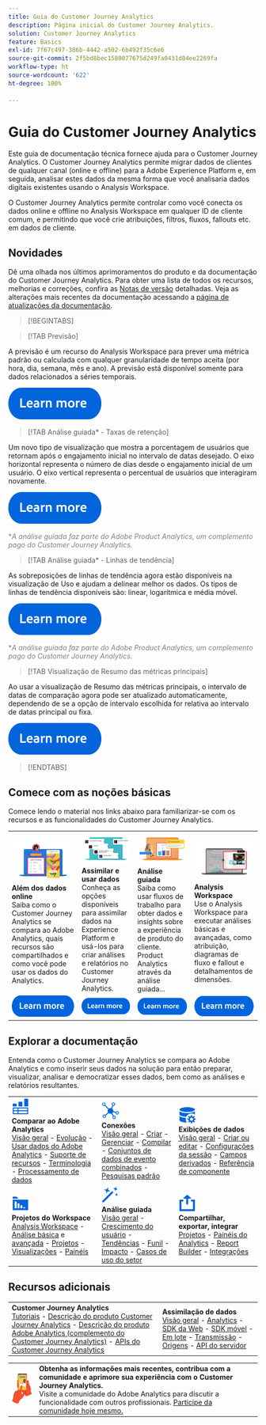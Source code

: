 ```yaml
---
title: Guia do Customer Journey Analytics
description: Página inicial do Customer Journey Analytics.
solution: Customer Journey Analytics
feature: Basics
exl-id: 7f67c497-386b-4442-a502-6b492f35c6e6
source-git-commit: 2f5bd8bec1580077675d249fa0431d84ee2269fa
workflow-type: ht
source-wordcount: '622'
ht-degree: 100%

---
```


# Guia do Customer Journey Analytics

Este guia de documentação técnica fornece ajuda para o Customer Journey Analytics. O Customer Journey Analytics permite migrar dados de clientes de qualquer canal (online e offline) para a Adobe Experience Platform e, em seguida, analisar estes dados da mesma forma que você analisaria dados digitais existentes usando o Analysis Workspace.

O Customer Journey Analytics permite controlar como você conecta os dados online e offline no Analysis Workspace em qualquer ID de cliente comum, e permitindo que você crie atribuições, filtros, fluxos, fallouts etc. em dados de cliente.

## Novidades

Dê uma olhada nos últimos aprimoramentos do produto e da documentação do Customer Journey Analytics. Para obter uma lista de todos os recursos, melhorias e correções, confira as [Notas de versão](../release-notes/latest.md) detalhadas. Veja as alterações mais recentes da documentação acessando a [página de atualizações da documentação](../release-notes/doc-changes.md).

>[!BEGINTABS]

>[!TAB Previsão]

A previsão é um recurso do Analysis Workspace para prever uma métrica padrão ou calculada com qualquer granularidade de tempo aceita (por hora, dia, semana, mês e ano). A previsão está disponível somente para dados relacionados a séries temporais.

[![imagem](assets/learn-more-button.svg)](/help/analysis-workspace/c-forecast/forecasting.md)


>[!TAB Análise guiada* - Taxas de retenção]

Um novo tipo de visualização que mostra a porcentagem de usuários que retornam após o engajamento inicial no intervalo de datas desejado. O eixo horizontal representa o número de dias desde o engajamento inicial de um usuário. O eixo vertical representa o percentual de usuários que interagiram novamente.

[![imagem](assets/learn-more-button.svg)](/help/guided-analysis/types/retention-rates.md)

<span style="color:gray">*_A análise guiada faz parte do Adobe Product Analytics, um complemento pago do Customer Journey Analytics._</span>


>[!TAB Análise guiada* - Linhas de tendência]

As sobreposições de linhas de tendência agora estão disponíveis na visualização de Uso e ajudam a delinear melhor os dados. Os tipos de linhas de tendência disponíveis são: linear, logarítmica e média móvel.

[![imagem](assets/learn-more-button.svg)](/help/guided-analysis/types/usage.md)

<span style="color:gray">*_A análise guiada faz parte do Adobe Product Analytics, um complemento pago do Customer Journey Analytics._</span>


>[!TAB Visualização de Resumo das métricas principais]

Ao usar a visualização de Resumo das métricas principais, o intervalo de datas de comparação agora pode ser atualizado automaticamente, dependendo de se a opção de intervalo escolhida for relativa ao intervalo de datas principal ou fixa.

[![imagem](assets/learn-more-button.svg)](/help/analysis-workspace/visualizations/key-metric.md)

>[!ENDTABS]

## Comece com as noções básicas

Comece lendo o material nos links abaixo para familiarizar-se com os recursos e as funcionalidades do Customer Journey Analytics.

<table style="table-layout:fixed">
  <tr style="border: 0;">
    <td>
    <a href="/help/getting-started/aa-vs-cja/overview.md"><img src="./assets/aa-vs-cja.png"></a>
    <div><strong>Além dos dados online</strong><br/>Saiba como o Customer Journey Analytics se compara ao Adobe Analytics, quais recursos são compartilhados e como você pode usar os dados do Analytics.</div>
    </td>
    <td>
    <a href="/help/data-ingestion/data-ingestion.md"><img src="./assets/data-ingestion.png"></a>
    <div><strong>Assimilar e usar dados</strong><br/>Conheça as opções disponíveis para assimilar dados na Experience Platform e usá-los para criar análises e relatórios no Customer Journey Analytics.</div>
    </td>
    <td>
    <a href="/help/guided-analysis/overview.md"><img src="./assets/product-analytics.png"></a>
    <div><strong>Análise guiada</strong><br/>Saiba como usar fluxos de trabalho para obter dados e insights sobre a experiência de produto do cliente. Product Analytics através da análise guiada...
    </div>
    </td>
    <td>
    <a href="/help/analysis-workspace/home.md"><img src="./assets/workspace.png"></a>
    <div><strong>Analysis Workspace</strong><br/>Use o Analysis Workspace para executar análises básicas e avançadas, como atribuição, diagramas de fluxo e fallout e detalhamentos de dimensões.</div>
    </td>
  </tr>
  <tr style="border: 0;">
    <td align="center"><a href="/help/getting-started/aa-vs-cja/overview.md"><img src="./assets/learn-more-button.svg"></a></td>
    <td align="center"><a href="/help/data-ingestion/data-ingestion.md"><img src="./assets/learn-more-button.svg"></a></td>
    <td align="center"><a href="/help/guided-analysis/overview.md"><img src="./assets/learn-more-button.svg"></a></td>
    <td align="center"><a href="/help/analysis-workspace/home.md"><img src="./assets/learn-more-button.svg"></a></td>
    </tr>
</table>

## Explorar a documentação

Entenda como o Customer Journey Analytics se compara ao Adobe Analytics e como inserir seus dados na solução para então preparar, visualizar, analisar e democratizar esses dados, bem como as análises e relatórios resultantes.

<table style="table-layout:auto">
  <tr style="border: 0;">
    <td>
      <img src="./assets/analytics.svg" width="35px"><br/>
      <strong>Comparar ao Adobe Analytics</strong><br/><a href="/help/getting-started/aa-vs-cja/overview.md">Visão geral</a> - <a href="/help/getting-started/aa-to-cja.md">Evolução</a> - <a href="/help/getting-started/aa-vs-cja/aa-data-in-cja.md">Usar dados do Adobe Analytics</a> - <a href="/help/getting-started/aa-vs-cja/cja-aa.md">Suporte de recursos</a> - <a href="/help/getting-started/aa-vs-cja/terminology.md">Terminologia</a> - <a href="/help/getting-started/aa-vs-cja/data-processing-comparisons.md">Processamento de dados</a>
    </td>
    <td>
      <img src="./assets/connections.svg" width="35px"><br/>
      <strong>Conexões</strong><br/><a href="/help/connections/overview.md">Visão geral</a> - <a href="/help/connections/create-connection.md">Criar</a> - <a href="/help/connections/manage-connections.md">Gerenciar</a> - <a href="/help/stitching/overview.md">Compilar</a> - <a href="/help/connections/combined-dataset.md">Conjuntos de dados de evento combinados</a> - <a href="/help/connections/standard-lookups.md">Pesquisas padrão</a>
    </td>
     <td>
      <img src="./assets/dataviews.svg" width="35px"><br/>
      <strong>Exibições de dados</strong><br/><a href="/help/data-views/data-views.md">Visão geral</a> - <a href="/help/data-views/create-dataview.md">Criar ou editar</a> - <a href="/help/data-views/session-settings.md">Configurações da sessão</a> - <a href="/help/data-views/derived-fields/derived-fields.md">Campos derivados</a> - <a href="/help/data-views/component-reference.md">Referência de componente</a>
    </td>

</tr>
  <tr style="border: 0;">
    <td>
      <img src="./assets/workspace.svg" width="35px"><br/>
      <strong>Projetos do Workspace</strong><br/><a href="/help/analysis-workspace/home.md">Analysis Workspace</a> - <a href="/help/analysis-workspace/perform-basic-analysis.md">Análise básica</a> e <a href="/help/analysis-workspace/perform-adv-analysis.md">avançada</a> - <a href="/help/analysis-workspace/build-workspace-project/freeform-overview.md">Projetos</a> - <a href="/help/analysis-workspace/visualizations/freeform-analysis-visualizations.md">Visualizações</a> - <a href="/help/analysis-workspace/c-panels/freeform-panel.md">Painéis</a>
    </td>
    <td>
      <img src="./assets/guided-analysis.svg" width="35px"><br/>
      <strong>Análise guiada</strong><br/><a href="/help/guided-analysis/overview.md">Visão geral</a> - <a href="/help/guided-analysis/types/active.md">Crescimento do usuário</a> - <a href="/help/guided-analysis/types/usage.md">Tendências</a> - <a href="/help/guided-analysis/types/friction.md">Funil</a> - <a href="/help/guided-analysis/types/release.md">Impacto</a> - <a href="/help/guided-analysis/industry-use-cases.md">Casos de uso do setor</a>
    </td>
    <td>
      <img src="./assets/share.svg" width="35px"><br/>
      <strong>Compartilhar, exportar, integrar</strong><br/><a href="/help/analysis-workspace/curate-share/share-projects.md">Projetos</a> - <a href="/help/mobile-app/home.md">Painéis do Analytics</a> - <a href="/help/report-builder/report-buider-overview.md">Report Builder</a>  - <a href="/help/integrations/overview.md">Integrações</a>
    </td>
  </tr>
</table>

## Recursos adicionais

<table style="table-layout:fixed"><tr style="border: 0;">
<td><strong>Customer Journey Analytics</strong><br/>
<a href="https://experienceleague.adobe.com/docs/customer-journey-analytics-learn/tutorials/overview.html?lang=pt-BR" target="_blank">Tutoriais</a> - <a href="https://helpx.adobe.com/br/legal/product-descriptions/customer-journey-analytics.html" target="_blank">Descrição do produto Customer Journey Analytics</a> - <a href="https://helpx.adobe.com/br/legal/product-descriptions/adobe-analytics-addon-customer-journey-analytics.html" target="_blank">Descrição do produto Adobe Analytics (complemento do Customer Journey Analytics)</a> - <a href="https://developer.adobe.com/cja-apis/docs/" target="_blank">APIs do Customer Journey Analytics</a>
</td>
<td><strong>Assimilação de dados</strong><br/><a href="/help/data-ingestion/data-ingestion.md">Visão geral</a> - <a href="/help/data-ingestion/analytics.md">Analytics</a> - <a href="/help/data-ingestion/aepwebsdk.md">SDK da Web</a> - <a href="/help/data-ingestion/aepmobilesdk.md">SDK móvel</a> - <a href="/help/data-ingestion/batch.md">Em lote</a> - <a href="/help/data-ingestion/streaming.md">Transmissão</a> - <a href="/help/data-ingestion/sources.md">Origens</a> - <a href="/help/data-ingestion/serverapi.md">API do servidor</a>
</td>
</tr></table>


<table style="table-layout:auto" class="tablelayout-is-fixed"><tbody><tr style="border: 0;"><td><img src="./assets/newsletter.png"></td><td>
<b>Obtenha as informações mais recentes, contribua com a comunidade e aprimore sua experiência com o Customer Journey Analytics.</b><br>Visite a comunidade do Adobe Analytics para discutir a funcionalidade com outros profissionais. <a href="https://experienceleaguecommunities.adobe.com/t5/adobe-analytics/ct-p/adobe-analytics-community?profile.language=pt">Participe da comunidade hoje mesmo.</a></td></tr></tbody></table>
